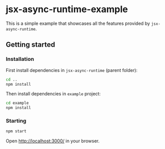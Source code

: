 # jsx-async-runtime-example

This is a simple example that showcases all the features provided by `jsx-async-runtime`.

## Getting started

### Installation

First install dependencies in `jsx-async-runtime` (parent folder):

```bash
cd ..
npm install
```

Then install dependencies in `example` project:

```bash
cd example
npm install
```

### Starting

```bash
npm start
```

Open <http://localhost:3000/> in your browser.
